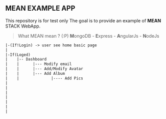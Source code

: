 ## MEAN EXAMPLE APP

This repository is for test only
The goal is to provide an example of **MEAN** STACK WebApp.

> What MEAN mean ? (:P)
> **M**ongoDB - **E**xpress - **A**ngularJs - **N**odeJs
```txt
|-(If!Login) -> user see home basic page
|
|-If(Loged)
|	 |-- Dashboard
|	 |		|--- Modify email
|	 |		|--- Add/Modify Avatar
|	 |		|--- Add Album
|    |				|---- Add Pics
|
|
|
|
|
|
|
```
